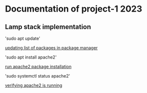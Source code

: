 # Documentation of project-1 2023

## Lamp stack implementation

'sudo apt update'

[updating list of packages in package manager](./images/apache-sudo-apt-update.png)

'sudo apt install apache2'

[run apache2 package installation](./images/sudo-apt-install-apache-2.png)

'sudo systemctl status apache2'

[verifying apache2 is running](./images/sudo-systemctl-status-apache2.png)




